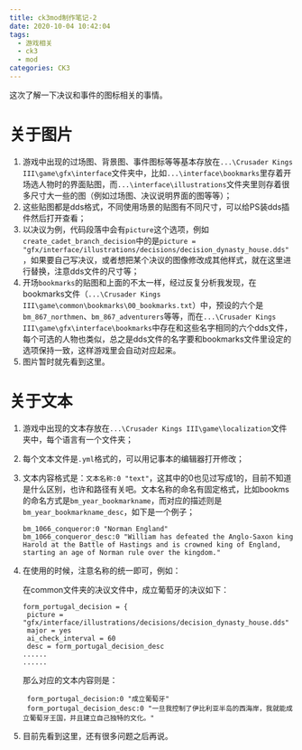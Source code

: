 ```yaml
---
title: ck3mod制作笔记-2
date: 2020-10-04 10:42:04
tags:
  - 游戏相关
  - ck3
  - mod
categories: CK3
---
```


这次了解一下决议和事件的图标相关的事情。

<!--more-->

# 关于图片

1. 游戏中出现的过场图、背景图、事件图标等等基本存放在`...\Crusader Kings III\game\gfx\interface`文件夹中，比如`...\interface\bookmarks`里存着开场选人物时的界面贴图，而`...\interface\illustrations`文件夹里则存着很多尺寸大一些的图（例如过场图、决议说明界面的图等等）；
2. 这些贴图都是dds格式，不同使用场景的贴图有不同尺寸，可以给PS装dds插件然后打开查看；
3. 以决议为例，代码段落中会有`picture`这个选项，例如`create_cadet_branch_decision`中的是`picture = "gfx/interface/illustrations/decisions/decision_dynasty_house.dds"`，如果要自己写决议，或者想把某个决议的图像修改成其他样式，就在这里进行替换，注意dds文件的尺寸等；
4. 开场`bookmarks`的贴图和上面的不太一样，经过反复分析我发现，在bookmarks文件（`...\Crusader Kings III\game\common\bookmarks\00_bookmarks.txt`）中，预设的六个是`bm_867_northmen`、`bm_867_adventurers`等等，而在`...\Crusader Kings III\game\gfx\interface\bookmarks`中存在和这些名字相同的六个dds文件，每个可选的人物也类似，总之是dds文件的名字要和bookmarks文件里设定的选项保持一致，这样游戏里会自动对应起来。
5. 图片暂时就先看到这里。

# 关于文本

1. 游戏中出现的文本存放在`...\Crusader Kings III\game\localization`文件夹中，每个语言有一个文件夹；

2. 每个文本文件是`.yml`格式的，可以用记事本的编辑器打开修改；

3. 文本内容格式是：`文本名称:0 "text"`，这其中的0也见过写成1的，目前不知道是什么区别，也许和路径有关吧。文本名称的命名有固定格式，比如bookms的命名方式是`bm_year_bookmarkname`，而对应的描述则是`bm_year_bookmarkname_desc`，如下是一个例子；

   ```
   bm_1066_conqueror:0 "Norman England"
   bm_1066_conqueror_desc:0 "William has defeated the Anglo-Saxon king Harold at the Battle of Hastings and is crowned king of England, starting an age of Norman rule over the kingdom."
   ```

4. 在使用的时候，注意名称的统一即可，例如：

   在common文件夹的决议文件中，成立葡萄牙的决议如下：

   ```
   form_portugal_decision = {
   	picture = "gfx/interface/illustrations/decisions/decision_dynasty_house.dds"
   	major = yes
   	ai_check_interval = 60
   	desc = form_portugal_decision_desc
   ......
   ......
   ```

   那么对应的文本内容则是：

   ```
    form_portugal_decision:0 "成立葡萄牙"
    form_portugal_decision_desc:0 "一旦我控制了伊比利亚半岛的西海岸，我就能成立葡萄牙王国，并且建立自己独特的文化。"
   ```

5. 目前先看到这里，还有很多问题之后再说。
